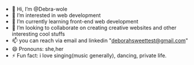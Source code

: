 - 👋 Hi, I’m @Debra-wole
- 👀 I’m interested in web development
- 🌱 I’m currently learning front-end web development
- 💞️ I’m looking to collaborate on creating creative websites and other interesting cool stuffs
- 📫 you can reach via email and linkedin "deborahsweettest@gmail.com"
- 😄 Pronouns: she,her
- ⚡ Fun fact: i love singing(music generally), dancing, private life.

<!---
Debra-wole/Debra-wole is a ✨ special ✨ repository because its `README.md` (this file) appears on your GitHub profile.
You can click the Preview link to take a look at your changes.
--->
